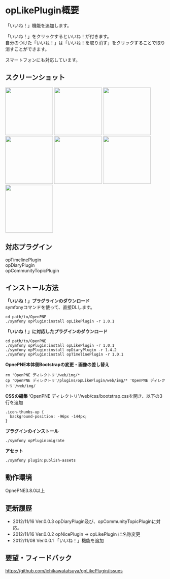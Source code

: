 opLikePlugin概要
======================
「いいね！」機能を追加します。

「いいね！」をクリックするといいね！が付きます。  
自分のつけた「いいね！」は「いいね！を取り消す」をクリックすることで取り消すことができます。  

スマートフォンにも対応しています。


スクリーンショット
------
<img src="https://github.com/ichikawatatsuya/opLikePlugin/blob/gh-pages/images/001.png" height=150/>
<img src="https://github.com/ichikawatatsuya/opLikePlugin/blob/gh-pages/images/002.png" height=150/>
<img src="https://github.com/ichikawatatsuya/opLikePlugin/blob/gh-pages/images/003.png" height=150/>  
<img src="https://github.com/ichikawatatsuya/opLikePlugin/blob/gh-pages/images/004.png" height=150/>
<img src="https://github.com/ichikawatatsuya/opLikePlugin/blob/gh-pages/images/005.png" height=150/>
<img src="https://github.com/ichikawatatsuya/opLikePlugin/blob/gh-pages/images/006.png" height=150/>
<img src="https://github.com/ichikawatatsuya/opLikePlugin/blob/gh-pages/images/007.png" height=150/>

対応プラグイン
-------------
opTimelinePlugin  
opDiaryPlugin  
opCommunityTopicPlugin  

インストール方法
----------------
**「いいね！」プラグラインのダウンロード**  
symfonyコマンドを使って、直接DLします。

    cd path/to/OpenPNE
    ./symfony opPlugin:install opLikePlugin -r 1.0.1


**「いいね！」に対応したプラグインのダウンロード**  

    cd path/to/OpenPNE  
    ./symfony opPlugin:install opLikePlugin -r 1.0.1  
    ./symfony opPlugin:install opDiaryPlugin -r 1.4.2  
    ./symfony opPlugin:install opTimelinePlugin -r 1.0.1  

**OpnePNE本体側Bootstrapの変更・画像の差し替え**

    rm 'OpenPNE ディレクトリ'/web/img/*
    cp 'OpenPNE ディレクトリ'/plugins/opLikePlugin/web/img/* 'OpenPNE ディレクトリ'/web/img/


**CSSの編集**
 ‘OpenPNE ディレクトリ'/web/css/bootstrap.cssを開き、以下の3行を追加

    .icon-thumbs-up {
      background-position: -96px -144px;
    }


**プラグインのインストール**

    ./symfony opPlugin:migrate


**アセット**

    ./symfony plugin:publish-assets
    

動作環境
--------
OpnePNE3.8.0以上  
    
  
更新履歴
--------

 * 2012/11/16 Ver.0.0.3  opDiaryPlugin及び、opCommunityTopicPluginに対応。 
 * 2012/11/16 Ver.0.0.2  opNicePlugin → opLikePlugin に名称変更 
 * 2012/11/08 Ver.0.0.1 「いいね！」機能を追加 


  
要望・フィードバック
----------

https://github.com/ichikawatatsuya/opLikePlugin/issues

